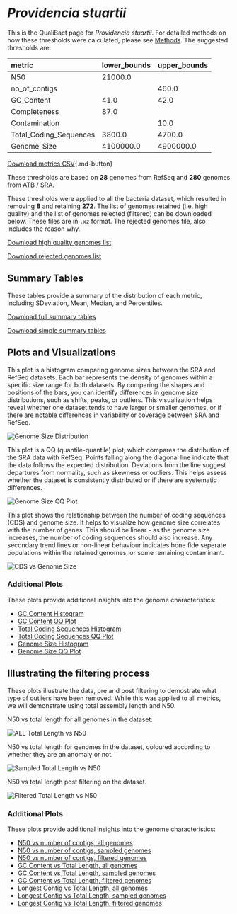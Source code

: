 # *Providencia stuartii*

This is the QualiBact page for *Providencia stuartii*. For detailed methods on how these thresholds were calculated, please see [Methods](../../methods.md).
The suggested thresholds are: 

| metric                 | lower_bounds   | upper_bounds   |
|:-----------------------|:---------------|:---------------|
| N50                    | 21000.0        |                |
| no_of_contigs          |                | 460.0          |
| GC_Content             | 41.0           | 42.0           |
| Completeness           | 87.0           |                |
| Contamination          |                | 10.0           |
| Total_Coding_Sequences | 3800.0         | 4700.0         |
| Genome_Size            | 4100000.0      | 4900000.0      |

[Download metrics CSV](Providencia_stuartii_metrics.csv){.md-button}


These thresholds are based on **28** genomes from RefSeq and **280** genomes from ATB / SRA.

These thresholds were applied to all the bacteria dataset, which resulted in removing **8** and retaining **272**.
The list of genomes retained (i.e. high quality) and the list of genomes rejected (filtered) can be downloaded below. These files are in `.xz` format. The rejected genomes file, also includes the reason why.

[Download high quality genomes list](Providencia_stuartii_high_quality_genomes.csv.xz)


[Download rejected genomes list](Providencia_stuartii_filtered_out_genomes.csv.xz)



## Summary Tables
These tables provide a summary of the distribution of each metric, including SDeviation, Mean, Median, and Percentiles.

[Download full summary tables](summary.csv)

[Download simple summary tables](selected_summary.csv)

## Plots and Visualizations

This plot is a histogram comparing genome sizes between the SRA and RefSeq datasets. Each bar represents the density of genomes within a specific size range for both datasets. By comparing the shapes and positions of the bars, you can identify differences in genome size distributions, such as shifts, peaks, or outliers. This visualization helps reveal whether one dataset tends to have larger or smaller genomes, or if there are notable differences in variability or coverage between SRA and RefSeq.

![Genome Size Distribution](Genome_Size_refseq_histogram_kde.png)

This plot is a QQ (quantile-quantile) plot, which compares the distribution of the SRA data with RefSeq. Points falling along the diagonal line indicate that the data follows the expected distribution. Deviations from the line suggest departures from normality, such as skewness or outliers. This helps assess whether the dataset is consistently distributed or if there are systematic differences.

![Genome Size QQ Plot](Genome_Size_refseq_qqplot.png)

This plot shows the relationship between the number of coding sequences (CDS) and genome size. It helps to visualize how genome size correlates with the number of genes. This should be linear - as the genome size increases, the number of coding sequences should also increase. Any secondary trend lines or non-linear behaviour indicates bone fide seperate populations within the retained genomes, or some remaining contaminant. 

![CDS vs Genome Size](Providencia_stuartii_CDS_vs_Genome_Size.png)

### Additional Plots

These plots provide additional insights into the genome characteristics:

- [GC Content Histogram](GC_Content_refseq_histogram_kde.png)
- [GC Content QQ Plot](GC_Content_refseq_qqplot.png)
- [Total Coding Sequences Histogram](Total_Coding_Sequences_refseq_histogram_kde.png)
- [Total Coding Sequences QQ Plot](Total_Coding_Sequences_refseq_qqplot.png)
- [Genome Size Histogram](Genome_Size_refseq_histogram_kde.png)
- [Genome Size QQ Plot](Genome_Size_refseq_qqplot.png)
## Illustrating the filtering process
These plots illustrate the data, pre and post filtering to demostrate what type of outliers have been removed. While this was applied to all metrics, we will demonstrate using total assembly length and N50.

N50 vs total length for all genomes in the dataset.

![ALL Total Length vs N50](Providencia_stuartii_all_total_length_N50.png)

N50 vs total length for genomes in the dataset, coloured according to whether they are an anomaly or not.

![Sampled Total Length vs N50](Providencia_stuartii_sample_total_length_N50.png)

N50 vs total length post filtering on the dataset.

![Filtered Total Length vs N50](Providencia_stuartii_filt_total_length_N50.png)

### Additional Plots

These plots provide additional insights into the genome characteristics:

- [N50 vs number of contigs, all genomes](Providencia_stuartii_all_N50_number.png)
- [N50 vs number of contigs, sampled genomes](Providencia_stuartii_sample_N50_number.png)
- [N50 vs number of contigs, filtered genomes](Providencia_stuartii_filt_N50_number.png)
- [GC Content vs Total Length, all genomes](Providencia_stuartii_all_total_length_GC_Content.png)
- [GC Content vs Total Length, sampled genomes](Providencia_stuartii_sample_total_length_GC_Content.png)
- [GC Content vs Total Length, filtered genomes](Providencia_stuartii_filt_total_length_GC_Content.png)
- [Longest Contig vs Total Length, all genomes](Providencia_stuartii_all_total_length_longest.png)
- [Longest Contig vs Total Length, sampled genomes](Providencia_stuartii_sample_total_length_longest.png)
- [Longest Contig vs Total Length, filtered genomes](Providencia_stuartii_filt_total_length_longest.png)
